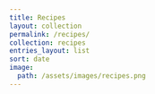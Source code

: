 ```yaml
---
title: Recipes
layout: collection
permalink: /recipes/
collection: recipes
entries_layout: list
sort: date
image:
  path: /assets/images/recipes.png
---
```

